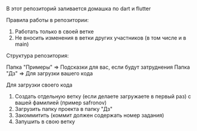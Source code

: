 В этот репозиторий заливается домашка по dart и flutter

Правила работы в репозитории:
1. Работать только в своей ветке
2. Не вносить изменения в ветки других участников (в том числе и в main)

Структура репозитория:

Папка "Примеры" => Подсказки для вас, если будут затруднения
Папка "Дз"      => Для загрузки вашего кода

Для загрузки своего кода 
1. Создать отдельную ветку (если делаете загружаете в первый раз) с вашей фамилией (пример safronov)
2. Загрузить папку проекта в папку "Дз"
3. Закоммитить (коммит должен содержать номер задания)
4. Запушить в свою ветку